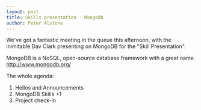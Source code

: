 ```yaml
---
layout: post
title: Skills presentation - MongoDb
author: Peter Alstone
---
```

We've got a fantastic meeting in the queue this afternoon, with the inimitable Dav Clark presenting on MongoDB for the "Skill Presentation".  

MongoDB is a NoSQL, open-source database framework with a great name.
<http://www.mongodb.org/>

The whole agenda:

1. Hellos and Announcements
2. MongoDB Skills +1
3. Project check-in
